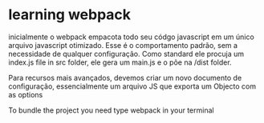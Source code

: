 # learning webpack

inicialmente o webpack empacota todo seu códgo javascript em um único arquivo javascript otimizado. Esse é o comportamento padrão, sem a necessidade de qualquer configuração. Como standard ele procuja um index.js file in src folder, ele gera um main.js e o põe na /dist folder.

Para recursos mais avançados, devemos criar um novo documento de configuração, essencialmente um arquivo JS que exporta um Objecto com as options

To bundle the project you need type webpack in your terminal